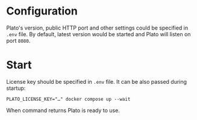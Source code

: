 # Configuration

Plato's version, public HTTP port and other settings could be specified in `.env` file.
By default, latest version would be started and Plato will listen on port `8080`.

# Start

License key should be specified in `.env` file. It can be also passed during startup:

```
PLATO_LICENSE_KEY="…" docker compose up --wait
```

When command returns Plato is ready to use.
